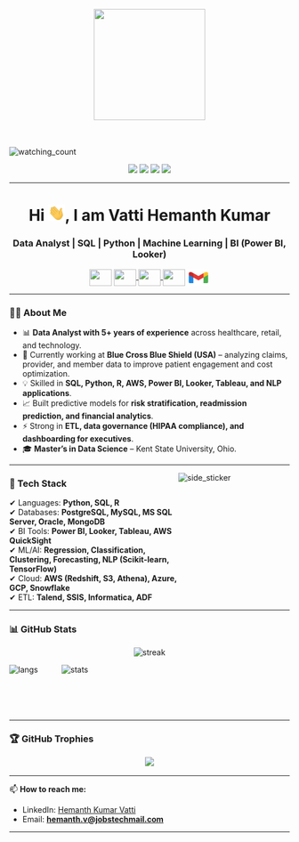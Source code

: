 <!--
**hemanthkumar046/hemanthkumar046** is a ✨ _special_ ✨ repository because its `README.md` appears on your GitHub profile.
-->

<p align="center">
  <img src="https://cdn-icons-png.flaticon.com/512/1087/1087815.png" height="200" width="200"/>
</p>
<br>

<p align="left"> 
<img src="https://komarev.com/ghpvc/?username=hemanthkumar046&color=brightgreen" alt="watching_count" />
</p>

<p align="center">
  <img src="https://img.shields.io/badge/Role-Data%20Analyst-blue" />
  <img src="https://img.shields.io/badge/Experience-5%2B%20Years-brightgreen" />
  <img src="https://img.shields.io/badge/Focus-Data%20Science%20%26%20Analytics-brightgreen" />
  <img src="https://img.shields.io/badge/Languages-English%20%7C%20Telugu%20%7C%20Hindi-orange" />
</p>

<hr>

<h1 align="center">Hi <img src="https://raw.githubusercontent.com/ABSphreak/ABSphreak/master/gifs/Hi.gif" width="30px">, I am Vatti Hemanth Kumar </h1>
<h3 align="center">Data Analyst | SQL | Python | Machine Learning | BI (Power BI, Looker)</h3>

<p align="center">
<a href="https://www.hackerrank.com/hemanthkumar046" target="blank"><img align="center" src="https://cdn.worldvectorlogo.com/logos/hackerrank.svg" height="30" width="40" /></a>
<a href="https://www.linkedin.com/in/hemanth-kumar-vatti/" target="blank">
  <img align="center" src="https://cdn-icons-png.flaticon.com/512/174/174857.png" height="30" width="40" />
</a>
<a href="https://www.instagram.com/hemanth_pat/" target="blank">
  <img align="center" src="https://cdn-icons-png.flaticon.com/512/174/174855.png" height="30" width="40" />
</a>
<a href="https://www.facebook.com/hemanthkumar046/" target="blank"><img align="center" src="https://www.svgrepo.com/show/299425/facebook.svg" height="30" width="40" /></a>
<a href="mailto:hemanth.v@jobstechmail.com" target="blank">
  <img align="center" src="https://raw.githubusercontent.com/rahuldkjain/github-profile-readme-generator/master/src/images/icons/Social/gmail.svg" height="30" width="40" />
</a>
</p>

---

### 👨‍💻 About Me  
- 📊 **Data Analyst with 5+ years of experience** across healthcare, retail, and technology.  
- 🏥 Currently working at **Blue Cross Blue Shield (USA)** – analyzing claims, provider, and member data to improve patient engagement and cost optimization.  
- 💡 Skilled in **SQL, Python, R, AWS, Power BI, Looker, Tableau, and NLP applications**.  
- 📈 Built predictive models for **risk stratification, readmission prediction, and financial analytics**.  
- ⚡ Strong in **ETL, data governance (HIPAA compliance), and dashboarding for executives**.  
- 🎓 **Master’s in Data Science** – Kent State University, Ohio.  

---

<img align="right" width=200px height=200px alt="side_sticker" src="https://media.giphy.com/media/TEnXkcsHrP4YedChhA/giphy.gif" />

### 🔧 Tech Stack  
✔ Languages: **Python, SQL, R**  
✔ Databases: **PostgreSQL, MySQL, MS SQL Server, Oracle, MongoDB**  
✔ BI Tools: **Power BI, Looker, Tableau, AWS QuickSight**  
✔ ML/AI: **Regression, Classification, Clustering, Forecasting, NLP (Scikit-learn, TensorFlow)**  
✔ Cloud: **AWS (Redshift, S3, Athena), Azure, GCP, Snowflake**  
✔ ETL: **Talend, SSIS, Informatica, ADF**  

---

### 📊 GitHub Stats  
<p align="center">
  <img src="https://github-readme-streak-stats.herokuapp.com/?user=hemanthkumar046&theme=algolia" alt="streak"/>
</p>

<p>
<img align="left" src="https://github-readme-stats.vercel.app/api/top-langs?username=hemanthkumar046&show_icons=true&locale=en&layout=compact&theme=chartreuse-dark" alt="langs"/>
<img align="right" src="https://github-readme-stats.vercel.app/api?username=hemanthkumar046&show_icons=true&locale=en&theme=chartreuse-dark" alt="stats" width="410"/>
</p>
<br><br><br><br><br>

---

### 🏆 GitHub Trophies  
<p align="center">
<img src="https://github-profile-trophy.vercel.app/?username=hemanthkumar046&theme=juicyfresh&no-bg=true" />
</p>

---

📫 **How to reach me:**  
- LinkedIn: [Hemanth Kumar Vatti](https://www.linkedin.com/in/hemanth-kumar-vatti/)  
- Email: **hemanth.v@jobstechmail.com**

---
